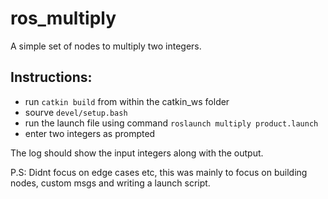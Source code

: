 # ros_multiply
A simple set of nodes to multiply two integers.

## Instructions:
- run `catkin build` from within the catkin_ws folder
- sourve `devel/setup.bash`
- run the launch file using command `roslaunch multiply product.launch`
- enter two integers as prompted

The log should show the input integers along with the output.

P.S: Didnt focus on edge cases etc, this was mainly to focus on building nodes, custom msgs and writing a launch script.

